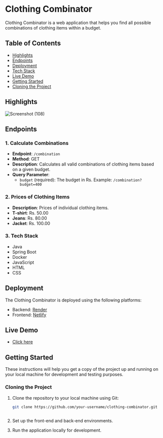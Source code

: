 # Clothing Combinator

Clothing Combinator is a web application that helps you find all possible combinations of clothing items within a budget.

## Table of Contents
- [Highlights]("highlights")
- [Endpoints](#endpoints)
- [Deployment](#deployment)
- [Tech Stack](#techstack)
- [Live Demo](#live-demo)
- [Getting Started](#getting-started)
- [Cloning the Project](#cloning-the-project)


## Highlights

![Screenshot (108)](https://github.com/mevicky9254/Right2Vote_assignment/assets/112768362/0ad7f2df-2670-48e5-a686-9660b337003c)

## Endpoints

### 1. Calculate Combinations
- **Endpoint**: `/combination`
- **Method**: GET
- **Description**: Calculates all valid combinations of clothing items based on a given budget.
- **Query Parameter**:
  - `budget` (required): The budget in Rs. Example: `/combination?budget=400`

### 2. Prices of Clothing Items
- **Description**: Prices of individual clothing items.
- **T-shirt**: Rs. 50.00
- **Jeans**: Rs. 80.00
- **Jacket**: Rs. 100.00

### 3. Tech Stack
- Java
- Spring Boot
- Docker
- JavaScript
- HTML
- CSS


## Deployment

The Clothing Combinator is deployed using the following platforms:

- Backend: [Render](https://backendservice-6vll.onrender.com/)
- Frontend: [Netlify](https://mellifluous-cuchufli-f9c0a2.netlify.app/)
  
## Live Demo
- [Click here](https://mellifluous-cuchufli-f9c0a2.netlify.app/)


## Getting Started
These instructions will help you get a copy of the project up and running on your local machine for development and testing purposes.

### Cloning the Project

1. Clone the repository to your local machine using Git:

   ```bash
   git clone https://github.com/your-username/clothing-combinator.git
  
2. Set up the front-end and back-end environments.
3. Run the application locally for development.
